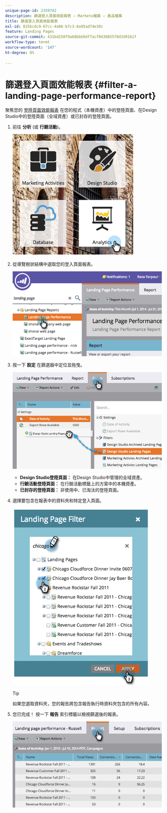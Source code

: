 ```yaml
---
unique-page-id: 2359742
description: 篩選登入頁面效能報表 — Marketo檔案 — 產品檔案
title: 篩選登入頁面效能報表
exl-id: 825bcdc9-67cc-4a06-b7c3-8a95ad74e30c
feature: Landing Pages
source-git-commit: 431bd258f9a68bbb9df7acf043085578d3d91b1f
workflow-type: tm+mt
source-wordcount: '147'
ht-degree: 0%

---
```


# 篩選登入頁面效能報表 {#filter-a-landing-page-performance-report}

聚焦您的 [登陸頁面效能報表](/help/marketo/product-docs/demand-generation/landing-pages/understanding-landing-pages/landing-page-performance-report.md) 在您的程式（本機資產）中的登陸頁面、在Design Studio中的登陸頁面（全域資產）或已封存的登陸頁面。

1. 前往 **分析** (或 **行銷活動**)。

   ![](assets/analyticstile.png)

1. 從導覽樹狀結構中選取您的登入頁面報表。

   ![](assets/image2014-9-18-15-3a46-3a6.png)

1. 按一下 **設定** 在篩選器中定位並拖曳。

   ![](assets/image2014-9-18-15-3a46-3a16.png)

   * **Design Studio登陸頁面：** 在Design Studio中管理的全域資產。
   * **行銷活動登陸頁面：** 在行銷活動標籤上的方案中的本機資產。
   * **已封存的登陸頁面：** 非使用中、已淘汰的登陸頁面。

1. 選擇要包含在報表中的資料夾和特定登入頁面。

   ![](assets/image2014-9-18-15-3a46-3a47.png)

   >[!TIP]
   >
   >如果您選取資料夾，您的報告將包含報告執行時資料夾包含的所有內容。

1. 您已完成！ 按一下 **報告** 索引標籤以檢視篩選後的報表。

   ![](assets/image2014-9-18-15-3a47-3a21.png)
